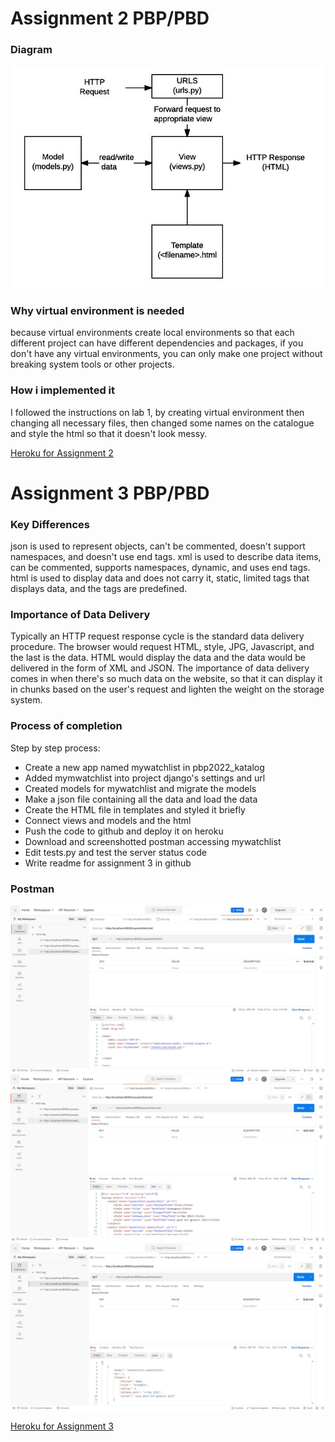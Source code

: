 # Assignment 2 PBP/PBD

### Diagram
![Diagram](https://github.com/NLexi/pbp2022_katalog/blob/main/Images/assg2diagram.jpg)

### Why virtual environment is needed
because virtual environments create local environments so that each different project can have different dependencies and packages, if you don't have any virtual environments, you can only make one project without breaking system tools or other projects.

### How i implemented it
I followed the instructions on lab 1, by creating virtual environment then changing all necessary files, then changed some names on the catalogue and style the html so that it doesn't look messy.

[Heroku for Assignment 2](https://pbp2022-katalog.herokuapp.com/katalog/)

# Assignment 3 PBP/PBD

### Key Differences
json is used to represent objects, can't be commented, doesn't support namespaces, and doesn't use end tags.
xml is used to describe data items, can be commented, supports namespaces, dynamic, and uses end tags.
html is used to display data and does not carry it, static, limited tags that displays data, and the tags are predefined.

### Importance of Data Delivery
Typically an HTTP request response cycle is the standard data delivery procedure. The browser would request HTML, style, JPG, Javascript, and the last is the data. HTML would display the data and the data would be delivered in the form of XML and JSON. The importance of data delivery comes in when there's so much data on the website, so that it can display it in chunks based on the user's request and lighten the weight on the storage system.

### Process of completion
Step by step process:
- Create a new app named mywatchlist in pbp2022_katalog
- Added mymwatchlist into project django's settings and url
- Created models for mywatchlist and migrate the models
- Make a json file containing all the data and load the data
- Create the HTML file in templates and styled it briefly
- Connect views and models and the html
- Push the code to github and deploy it on heroku
- Download and screenshotted postman accessing mywatchlist
- Edit tests.py and test the server status code
- Write readme for assignment 3 in github

### Postman
![html](https://github.com/NLexi/pbp2022_katalog/blob/main/Images/assg3html.jpg)
![xml](https://github.com/NLexi/pbp2022_katalog/blob/main/Images/assg3xml.jpg)
![json](https://github.com/NLexi/pbp2022_katalog/blob/main/Images/assg3json.jpg)

[Heroku for Assignment 3](https://pbp2022-katalog.herokuapp.com/mywatchlist/html/)
